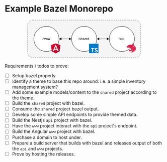 
# Example Bazel Monorepo

<p align="center">
    <img src="https://raw.githubusercontent.com/METACEO/example-bazel-monorepo/master/README-relationships.png" alt="Nest Logo"/>
</p>

Requirements / todos to prove:

- [ ] Setup bazel properly.
- [ ] Identify a theme to base this repo around: i.e. a simple inventory management system?
- [ ] Add some example models/content to the `shared` project according to the theme.
- [ ] Build the `shared` project with bazel.
- [ ] Consume the `shared` project bazel output.
- [ ] Develop some simple API endpoints to provide themed data.
- [ ] Build the Nestjs `api` project with bazel.
- [ ] Have the `www` project interact with the `api` project's endpoint.
- [ ] Build the Angular `www` project with bazel.
- [ ] Purchase a domain to host under.
- [ ] Prepare a build server that builds with bazel and releases output of both the `api` and `www` projects.
- [ ] Prove by hosting the releases.

